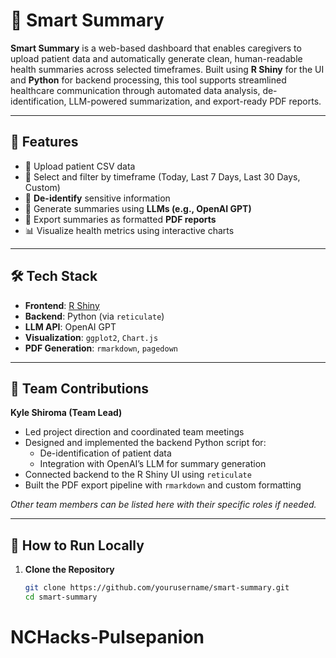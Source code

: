 # 🧠 Smart Summary

**Smart Summary** is a web-based dashboard that enables caregivers to upload patient data and automatically generate clean, human-readable health summaries across selected timeframes. Built using **R Shiny** for the UI and **Python** for backend processing, this tool supports streamlined healthcare communication through automated data analysis, de-identification, LLM-powered summarization, and export-ready PDF reports.

---

## 🚀 Features

- 📁 Upload patient CSV data
- 📆 Select and filter by timeframe (Today, Last 7 Days, Last 30 Days, Custom)
- 🔐 **De-identify** sensitive information
- 🤖 Generate summaries using **LLMs (e.g., OpenAI GPT)**
- 📄 Export summaries as formatted **PDF reports**
- 📊 Visualize health metrics using interactive charts

---

## 🛠️ Tech Stack

- **Frontend**: [R Shiny](https://shiny.posit.co/)
- **Backend**: Python (via `reticulate`)
- **LLM API**: OpenAI GPT
- **Visualization**: `ggplot2`, `Chart.js`
- **PDF Generation**: `rmarkdown`, `pagedown`

---

## 👥 Team Contributions

**Kyle Shiroma (Team Lead)**  
- Led project direction and coordinated team meetings  
- Designed and implemented the backend Python script for:  
  - De-identification of patient data  
  - Integration with OpenAI’s LLM for summary generation  
- Connected backend to the R Shiny UI using `reticulate`  
- Built the PDF export pipeline with `rmarkdown` and custom formatting

_Other team members can be listed here with their specific roles if needed._

---

## 📂 How to Run Locally

1. **Clone the Repository**
   ```bash
   git clone https://github.com/yourusername/smart-summary.git
   cd smart-summary
# NCHacks-Pulsepanion
